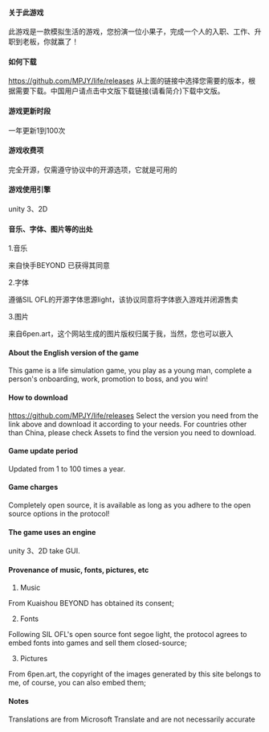 #### 关于此游戏
此游戏是一款模拟生活的游戏，您扮演一位小果子，完成一个人的入职、工作、升职到老板，你就赢了！
#### 如何下载
https://github.com/MPJY/life/releases
从上面的链接中选择您需要的版本，根据需要下载。中国用户请点击中文版下载链接(请看简介)下载中文版。
#### 游戏更新时段
一年更新1到100次
#### 游戏收费项
完全开源，仅需遵守协议中的开源选项，它就是可用的
#### 游戏使用引擎
unity 3、2D 
#### 音乐、字体、图片等的出处
1.音乐

来自快手BEYOND 已获得其同意

2.字体

遵循SIL OFL的开源字体思源light，该协议同意将字体嵌入游戏并闭源售卖

3.图片

来自6pen.art，这个网站生成的图片版权归属于我，当然，您也可以嵌入

#### About the English version of the game
This game is a life simulation game, you play as a young man, complete a person's onboarding, work, promotion to boss, and you win!
#### How to download
https://github.com/MPJY/life/releases
Select the version you need from the link above and download it according to your needs. For countries other than China, please check Assets to find the version you need to download.
#### Game update period
Updated from 1 to 100 times a year.
#### Game charges
Completely open source, it is available as long as you adhere to the open source options in the protocol!
#### The game uses an engine
unity 3、2D take GUI.
#### Provenance of music, fonts, pictures, etc
1. Music

From Kuaishou BEYOND has obtained its consent;

2. Fonts

Following SIL OFL's open source font segoe light, the protocol agrees to embed fonts into games and sell them closed-source;

3. Pictures

From 6pen.art, the copyright of the images generated by this site belongs to me, of course, you can also embed them;
#### Notes
Translations are from Microsoft Translate and are not necessarily accurate
